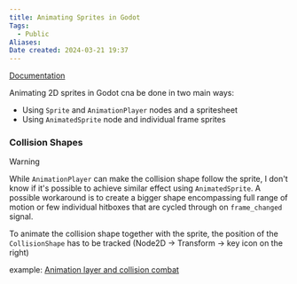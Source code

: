 ```yaml
---
title: Animating Sprites in Godot
Tags: 
  - Public
Aliases:
Date created: 2024-03-21 19:37
---
```


[Documentation](https://docs.godotengine.org/en/stable/tutorials/2d/2d_sprite_animation.html)

Animating 2D sprites in Godot cna be done in two main ways:
- Using `Sprite` and `AnimationPlayer` nodes and a spritesheet
- Using `AnimatedSprite` node and individual frame sprites 


### Collision Shapes

>[!Warning]
>While `AnimationPlayer` can make the collision shape follow the sprite, I don't know if it's possible to achieve similar effect using `AnimatedSprite`. 
>A possible workaround is to create a bigger shape encompassing full range of motion or few individual hitboxes that are cycled through on `frame_changed` signal.


To animate the collision shape together with the sprite, the position of the `CollisionShape` has to be tracked (Node2D -> Transform -> key icon on the right)

example: [Animation layer and collision combat](https://www.youtube.com/watch?v=8EVHNbgQCBg&ab_channel=LearnICTNow)